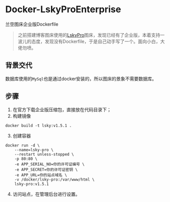 # Docker-LskyProEnterprise
兰空图床企业版Dockerfile

> 之前搭建博客图床使用的[LskyPro](https://github.com/lskypro/lsky-pro)图床，发现已经有了企业版，本着支持一波儿的态度，发现没有Dockerfile，于是自己动手写了一个。面向小白，大佬勿喷。

## 背景交代

数据库使用的`MySql`也是通过docker安装的，所以图床的景象不需要数据库。

## 步骤

1. 在官方下载企业版压缩包，直接放在代码目录下；
2. 构建镜像

```Shell
docker build -t lsky:v1.5.1 .
```
3. 创建容器

```Shell
docker run -d \
    --name=lsky-pro \
    --restart unless-stopped \
    -p 80:80 \
    -e APP_SERIAL_NO=你的许可证编号 \
	-e APP_SECRET=你的许可证密钥 \
	-e APP_URL=你的站点域名 \
    -v /docker/lsky-pro:/var/www/html \
    lsky-pro:v1.5.1
```
4. 访问站点，在管理后台进行设置。